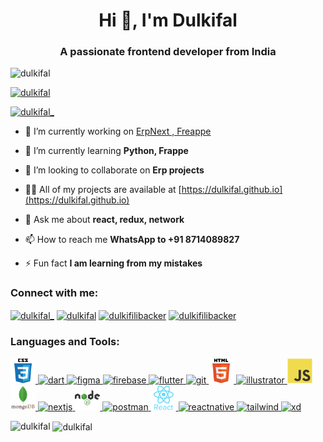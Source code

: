  
<h1 align="center">Hi 👋, I'm Dulkifal</h1>
<h3 align="center">A passionate frontend developer from India</h3>

<p align="left"> <img src="https://komarev.com/ghpvc/?username=dulkifal&label=Profile%20views&color=0e75b6&style=flat" alt="dulkifal" /> </p>

<p align="left"> <a href="https://github.com/ryo-ma/github-profile-trophy"><img src="https://github-profile-trophy.vercel.app/?username=dulkifal" alt="dulkifal" /></a> </p>

<p align="left"> <a href="https://twitter.com/dulkifal_" target="blank"><img src="https://img.shields.io/twitter/follow/dulkifal_?logo=twitter&style=for-the-badge" alt="dulkifal_" /></a> </p>

- 🔭 I’m currently working on [ErpNext , Freappe ](https://github.com/frappe/)

- 🌱 I’m currently learning **Python, Frappe**

- 👯 I’m looking to collaborate on **Erp projects**

- 👨‍💻 All of my projects are available at [https://dulkifal.github.io](https://dulkifal.github.io)

- 💬 Ask me about **react, redux, network**

- 📫 How to reach me **WhatsApp to +91 8714089827**

- ⚡ Fun fact **I am learning from my mistakes**

<h3 align="left">Connect with me:</h3>
<p align="left">
<a href="https://twitter.com/dulkifal_" target="blank"><img align="center" src="https://raw.githubusercontent.com/rahuldkjain/github-profile-readme-generator/master/src/images/icons/Social/twitter.svg" alt="dulkifal_" height="30" width="40" /></a>
<a href="https://linkedin.com/in/dulkifal" target="blank"><img align="center" src="https://raw.githubusercontent.com/rahuldkjain/github-profile-readme-generator/master/src/images/icons/Social/linked-in-alt.svg" alt="dulkifal" height="30" width="40" /></a>
<a href="https://fb.com/dulkifilibacker" target="blank"><img align="center" src="https://raw.githubusercontent.com/rahuldkjain/github-profile-readme-generator/master/src/images/icons/Social/facebook.svg" alt="dulkifilibacker" height="30" width="40" /></a>
<a href="https://instagram.com/dulkifilibacker" target="blank"><img align="center" src="https://raw.githubusercontent.com/rahuldkjain/github-profile-readme-generator/master/src/images/icons/Social/instagram.svg" alt="dulkifilibacker" height="30" width="40" /></a>
</p>

<h3 align="left">Languages and Tools:</h3>
<p align="left"> <a href="https://www.w3schools.com/css/" target="_blank" rel="noreferrer"> <img src="https://raw.githubusercontent.com/devicons/devicon/master/icons/css3/css3-original-wordmark.svg" alt="css3" width="40" height="40"/> </a> <a href="https://dart.dev" target="_blank" rel="noreferrer"> <img src="https://www.vectorlogo.zone/logos/dartlang/dartlang-icon.svg" alt="dart" width="40" height="40"/> </a> <a href="https://www.figma.com/" target="_blank" rel="noreferrer"> <img src="https://www.vectorlogo.zone/logos/figma/figma-icon.svg" alt="figma" width="40" height="40"/> </a> <a href="https://firebase.google.com/" target="_blank" rel="noreferrer"> <img src="https://www.vectorlogo.zone/logos/firebase/firebase-icon.svg" alt="firebase" width="40" height="40"/> </a> <a href="https://flutter.dev" target="_blank" rel="noreferrer"> <img src="https://www.vectorlogo.zone/logos/flutterio/flutterio-icon.svg" alt="flutter" width="40" height="40"/> </a> <a href="https://git-scm.com/" target="_blank" rel="noreferrer"> <img src="https://www.vectorlogo.zone/logos/git-scm/git-scm-icon.svg" alt="git" width="40" height="40"/> </a> <a href="https://www.w3.org/html/" target="_blank" rel="noreferrer"> <img src="https://raw.githubusercontent.com/devicons/devicon/master/icons/html5/html5-original-wordmark.svg" alt="html5" width="40" height="40"/> </a> <a href="https://www.adobe.com/in/products/illustrator.html" target="_blank" rel="noreferrer"> <img src="https://www.vectorlogo.zone/logos/adobe_illustrator/adobe_illustrator-icon.svg" alt="illustrator" width="40" height="40"/> </a> <a href="https://developer.mozilla.org/en-US/docs/Web/JavaScript" target="_blank" rel="noreferrer"> <img src="https://raw.githubusercontent.com/devicons/devicon/master/icons/javascript/javascript-original.svg" alt="javascript" width="40" height="40"/> </a> <a href="https://www.mongodb.com/" target="_blank" rel="noreferrer"> <img src="https://raw.githubusercontent.com/devicons/devicon/master/icons/mongodb/mongodb-original-wordmark.svg" alt="mongodb" width="40" height="40"/> </a> <a href="https://nextjs.org/" target="_blank" rel="noreferrer"> <img src="https://cdn.worldvectorlogo.com/logos/nextjs-2.svg" alt="nextjs" width="40" height="40"/> </a> <a href="https://nodejs.org" target="_blank" rel="noreferrer"> <img src="https://raw.githubusercontent.com/devicons/devicon/master/icons/nodejs/nodejs-original-wordmark.svg" alt="nodejs" width="40" height="40"/> </a> <a href="https://postman.com" target="_blank" rel="noreferrer"> <img src="https://www.vectorlogo.zone/logos/getpostman/getpostman-icon.svg" alt="postman" width="40" height="40"/> </a> <a href="https://reactjs.org/" target="_blank" rel="noreferrer"> <img src="https://raw.githubusercontent.com/devicons/devicon/master/icons/react/react-original-wordmark.svg" alt="react" width="40" height="40"/> </a> <a href="https://reactnative.dev/" target="_blank" rel="noreferrer"> <img src="https://reactnative.dev/img/header_logo.svg" alt="reactnative" width="40" height="40"/> </a> <a href="https://tailwindcss.com/" target="_blank" rel="noreferrer"> <img src="https://www.vectorlogo.zone/logos/tailwindcss/tailwindcss-icon.svg" alt="tailwind" width="40" height="40"/> </a> <a href="https://www.adobe.com/products/xd.html" target="_blank" rel="noreferrer"> <img src="https://cdn.worldvectorlogo.com/logos/adobe-xd.svg" alt="xd" width="40" height="40"/> </a> </p>

<p><img align="left" src="https://github-readme-stats.vercel.app/api/top-langs?username=dulkifal&show_icons=true&locale=en&layout=compact" alt="dulkifal" /></p>

<p>&nbsp;<img align="center" src="https://github-readme-stats.vercel.app/api?username=dulkifal&show_icons=true&locale=en" alt="dulkifal" /></p>

<!--
**dulkifal/dulkifal** is a ✨ _special_ ✨ repository because its `README.md` (this file) appears on your GitHub profile.

Here are some ideas to get you started:

- 🔭 I’m currently working on ... React JS PROJECT 
- 🌱 I’m currently learning ... Rust 
- 👯 I’m looking to collaborate on ... TEAMS 
- 🤔 I’m looking for help with ... Redux
- 💬 Ask me about ... MY CODE
- 📫 How to reach me: ... WHATSAPP OR TELEGRAM IN THIS NUMBER 0918714089827
- 😄 Pronouns: ... 
- ⚡ Fun fact: ... LEARING FROM MISTAKES 
-->
